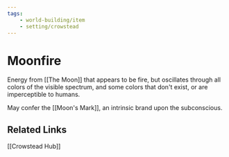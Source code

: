 ```yaml
---
tags:
    - world-building/item
    - setting/crowstead
---
```


# Moonfire

Energy from [[The Moon]] that appears to be fire, but oscillates through all colors of the visible spectrum, and some colors that don't exist, or are imperceptible to humans.

May confer the [[Moon's Mark]], an intrinsic brand upon the subconscious.

## Related Links

[[Crowstead Hub]]